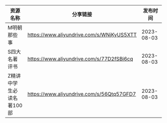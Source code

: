 | 资源名称           | 分享链接                                      | 发布时间       |
| -------------- | ----------------------------------------- | ---------- |
| M明朝那些事         | https://www.aliyundrive.com/s/WNjKyUS5XTT | 2023-08-03 |
| S四大名著评书        | https://www.aliyundrive.com/s/77D2fSBi6cq | 2023-08-03 |
| Z精讲中学生必读名著100部 | https://www.aliyundrive.com/s/56Qtq57GFD7 | 2023-08-03 |

